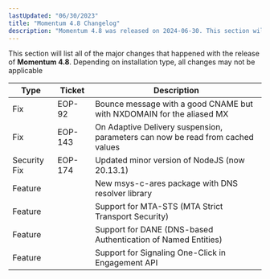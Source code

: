 ```yaml
---
lastUpdated: "06/30/2023"
title: "Momentum 4.8 Changelog"
description: "Momentum 4.8 was released on 2024-06-30. This section will list all of the major changes that happened with the release of Momentum 4.8. Depending on installation type, all changes may not be applicable"
---
```


This section will list all of the major changes that happened with the release of **Momentum 4.8**. Depending on installation type, all changes may not be applicable

<a name="changelog.4.8.table"></a>

| Type | Ticket | Description |
| --- | --- | --- |
| Fix | EOP-92 | Bounce message with a good CNAME but with NXDOMAIN for the aliased MX |
| Fix | EOP-143 | On Adaptive Delivery suspension, parameters can now be read from cached values |
| Security Fix | EOP-174 | Updated minor version of NodeJS (now 20.13.1) |
| Feature | | New msys-c-ares package with DNS resolver library |
| Feature | | Support for MTA-STS (MTA Strict Transport Security) |
| Feature | | Support for DANE (DNS-based Authentication of Named Entities) |
| Feature | | Support for Signaling One-Click in Engagement API |
